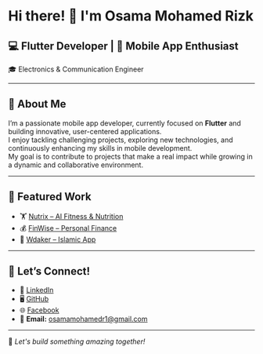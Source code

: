# Hi there! 👋 I'm Osama Mohamed Rizk

## 💻 Flutter Developer | 📱 Mobile App Enthusiast  
🎓 Electronics & Communication Engineer  

---

## 🚀 About Me
I’m a passionate mobile app developer, currently focused on **Flutter** and building innovative, user-centered applications.  
I enjoy tackling challenging projects, exploring new technologies, and continuously enhancing my skills in mobile development.  
My goal is to contribute to projects that make a real impact while growing in a dynamic and collaborative environment.

---

## 🌟 Featured Work
- 🏋️ [Nutrix – AI Fitness & Nutrition](https://github.com/osamamohamedr1/Nutrix-App_graduation-project)
- 💰 [FinWise – Personal Finance](https://github.com/osamamohamedr1/fin-wise)
- 🕌 [Wdaker – Islamic App](https://github.com/osamamohamedr1/islamic_app)

---

## 👯 Let’s Connect!
- 💼 [LinkedIn](https://www.linkedin.com/in/osamamohamedr1/)
- 🖥️ [GitHub](https://github.com/osamamohamedr1)
- 🌐 [Facebook](https://www.facebook.com/osamamohamedr1)
- 📧 **Email:** osamamohamedr1@gmail.com  

---

🌟 *Let's build something amazing together!*

